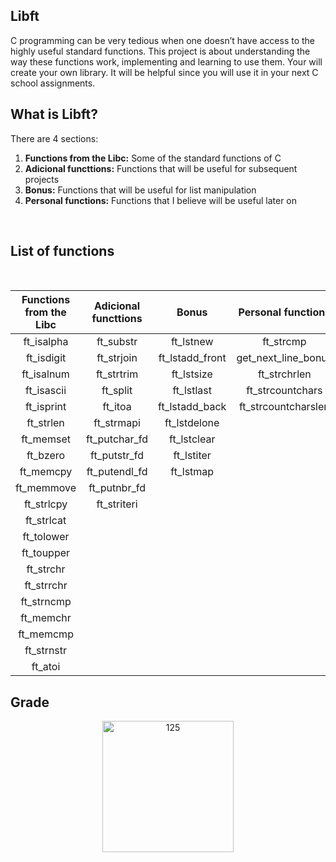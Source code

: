 ## Libft
C programming can be very tedious when one doesn’t have access to the highly useful
standard functions. This project is about understanding the way these functions work,
implementing and learning to use them. Your will create your own library. It will be
helpful since you will use it in your next C school assignments.
<br>

## What is Libft?

There are 4 sections:
1. **Functions from the Libc:** Some of the standard functions of C
2. **Adicional functtions:** Functions that will be useful for subsequent projects
3. **Bonus:** Functions that will be useful for list manipulation
4. **Personal functions:** Functions that I believe will be useful later on

<br>

## List of functions
<br>

Functions from the Libc | Adicional functtions | Bonus | Personal functions
:---------:| :-----------: | :-------------: | :-----------:
ft_isalpha | ft_substr     | ft_lstnew       | ft_strcmp
ft_isdigit | ft_strjoin    | ft_lstadd_front | get_next_line_bonus
ft_isalnum | ft_strtrim    | ft_lstsize      | ft_strchrlen
ft_isascii | ft_split      | ft_lstlast      | ft_strcountchars
ft_isprint | ft_itoa       | ft_lstadd_back  | ft_strcountcharslen
ft_strlen  | ft_strmapi    | ft_lstdelone    |
ft_memset  |ft_putchar_fd  | ft_lstclear     |
ft_bzero   | ft_putstr_fd  | ft_lstiter      |
ft_memcpy  | ft_putendl_fd | ft_lstmap       |
ft_memmove | ft_putnbr_fd  |                 |
ft_strlcpy | ft_striteri   |                 |
ft_strlcat |               |                 |
ft_tolower |               |                 |
ft_toupper |               |                 |
ft_strchr  |               |                 |
ft_strrchr |               |                 |
ft_strncmp |               |                 |
ft_memchr  |               |                 |
ft_memcmp  |               |                 |
ft_strnstr |               |                 |
ft_atoi    |               |                 |

## Grade
<p align="center">
<img width="210" alt="125" src="https://github.com/JZJavier/42/assets/76801285/9b5924a8-8876-4bce-b783-1e6b5da93252">
</p>
